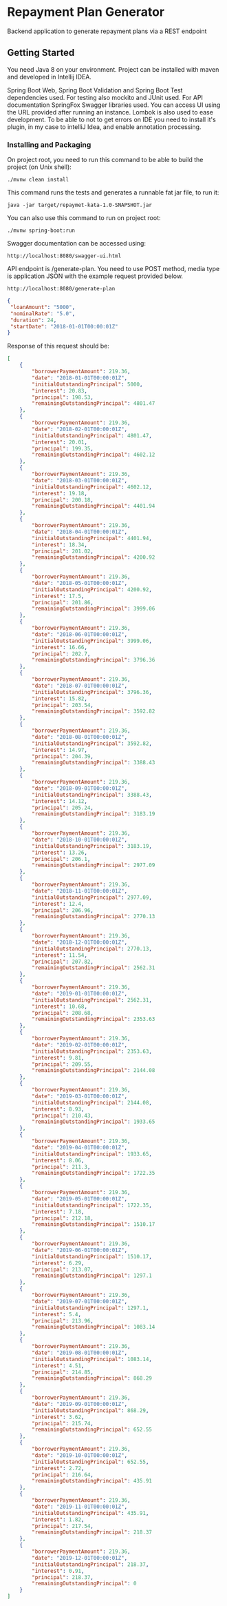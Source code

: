 # Repayment Plan Generator

Backend application to generate repayment plans via a REST endpoint

## Getting Started

You need Java 8 on your environment. Project can be installed with maven and developed in Intellij IDEA.

Spring Boot Web, Spring Boot Validation and Spring Boot Test dependencies used.
For testing also mockito and JUnit used.
For API documentation SpringFox Swagger libraries used. You can access UI using the URL provided after running an instance.
Lombok is also used to ease development. To be able to not to get errors on IDE you need to install it's plugin, in my case to intelliJ Idea,
and enable annotation processing. 

### Installing and Packaging

On project root, you need to run this command to be able to build the project (on Unix shell):

```
./mvnw clean install
```

This command runs the tests and generates a runnable fat jar file, to run it:

```
java -jar target/repaymet-kata-1.0-SNAPSHOT.jar
```
You can also use this command to run on project root:
```
./mvnw spring-boot:run
```

Swagger documentation can be accessed using:

```
http://localhost:8080/swagger-ui.html
```

API endpoint is /generate-plan. You need to use POST method, media type is application JSON
with the example request provided below. 
```
http://localhost:8080/generate-plan
```

```json
{
 "loanAmount": "5000",
 "nominalRate": "5.0",
 "duration": 24,
 "startDate": "2018-01-01T00:00:01Z"
}
```

Response of this request should be:
```json
[
    {
        "borrowerPaymentAmount": 219.36,
        "date": "2018-01-01T00:00:01Z",
        "initialOutstandingPrincipal": 5000,
        "interest": 20.83,
        "principal": 198.53,
        "remainingOutstandingPrincipal": 4801.47
    },
    {
        "borrowerPaymentAmount": 219.36,
        "date": "2018-02-01T00:00:01Z",
        "initialOutstandingPrincipal": 4801.47,
        "interest": 20.01,
        "principal": 199.35,
        "remainingOutstandingPrincipal": 4602.12
    },
    {
        "borrowerPaymentAmount": 219.36,
        "date": "2018-03-01T00:00:01Z",
        "initialOutstandingPrincipal": 4602.12,
        "interest": 19.18,
        "principal": 200.18,
        "remainingOutstandingPrincipal": 4401.94
    },
    {
        "borrowerPaymentAmount": 219.36,
        "date": "2018-04-01T00:00:01Z",
        "initialOutstandingPrincipal": 4401.94,
        "interest": 18.34,
        "principal": 201.02,
        "remainingOutstandingPrincipal": 4200.92
    },
    {
        "borrowerPaymentAmount": 219.36,
        "date": "2018-05-01T00:00:01Z",
        "initialOutstandingPrincipal": 4200.92,
        "interest": 17.5,
        "principal": 201.86,
        "remainingOutstandingPrincipal": 3999.06
    },
    {
        "borrowerPaymentAmount": 219.36,
        "date": "2018-06-01T00:00:01Z",
        "initialOutstandingPrincipal": 3999.06,
        "interest": 16.66,
        "principal": 202.7,
        "remainingOutstandingPrincipal": 3796.36
    },
    {
        "borrowerPaymentAmount": 219.36,
        "date": "2018-07-01T00:00:01Z",
        "initialOutstandingPrincipal": 3796.36,
        "interest": 15.82,
        "principal": 203.54,
        "remainingOutstandingPrincipal": 3592.82
    },
    {
        "borrowerPaymentAmount": 219.36,
        "date": "2018-08-01T00:00:01Z",
        "initialOutstandingPrincipal": 3592.82,
        "interest": 14.97,
        "principal": 204.39,
        "remainingOutstandingPrincipal": 3388.43
    },
    {
        "borrowerPaymentAmount": 219.36,
        "date": "2018-09-01T00:00:01Z",
        "initialOutstandingPrincipal": 3388.43,
        "interest": 14.12,
        "principal": 205.24,
        "remainingOutstandingPrincipal": 3183.19
    },
    {
        "borrowerPaymentAmount": 219.36,
        "date": "2018-10-01T00:00:01Z",
        "initialOutstandingPrincipal": 3183.19,
        "interest": 13.26,
        "principal": 206.1,
        "remainingOutstandingPrincipal": 2977.09
    },
    {
        "borrowerPaymentAmount": 219.36,
        "date": "2018-11-01T00:00:01Z",
        "initialOutstandingPrincipal": 2977.09,
        "interest": 12.4,
        "principal": 206.96,
        "remainingOutstandingPrincipal": 2770.13
    },
    {
        "borrowerPaymentAmount": 219.36,
        "date": "2018-12-01T00:00:01Z",
        "initialOutstandingPrincipal": 2770.13,
        "interest": 11.54,
        "principal": 207.82,
        "remainingOutstandingPrincipal": 2562.31
    },
    {
        "borrowerPaymentAmount": 219.36,
        "date": "2019-01-01T00:00:01Z",
        "initialOutstandingPrincipal": 2562.31,
        "interest": 10.68,
        "principal": 208.68,
        "remainingOutstandingPrincipal": 2353.63
    },
    {
        "borrowerPaymentAmount": 219.36,
        "date": "2019-02-01T00:00:01Z",
        "initialOutstandingPrincipal": 2353.63,
        "interest": 9.81,
        "principal": 209.55,
        "remainingOutstandingPrincipal": 2144.08
    },
    {
        "borrowerPaymentAmount": 219.36,
        "date": "2019-03-01T00:00:01Z",
        "initialOutstandingPrincipal": 2144.08,
        "interest": 8.93,
        "principal": 210.43,
        "remainingOutstandingPrincipal": 1933.65
    },
    {
        "borrowerPaymentAmount": 219.36,
        "date": "2019-04-01T00:00:01Z",
        "initialOutstandingPrincipal": 1933.65,
        "interest": 8.06,
        "principal": 211.3,
        "remainingOutstandingPrincipal": 1722.35
    },
    {
        "borrowerPaymentAmount": 219.36,
        "date": "2019-05-01T00:00:01Z",
        "initialOutstandingPrincipal": 1722.35,
        "interest": 7.18,
        "principal": 212.18,
        "remainingOutstandingPrincipal": 1510.17
    },
    {
        "borrowerPaymentAmount": 219.36,
        "date": "2019-06-01T00:00:01Z",
        "initialOutstandingPrincipal": 1510.17,
        "interest": 6.29,
        "principal": 213.07,
        "remainingOutstandingPrincipal": 1297.1
    },
    {
        "borrowerPaymentAmount": 219.36,
        "date": "2019-07-01T00:00:01Z",
        "initialOutstandingPrincipal": 1297.1,
        "interest": 5.4,
        "principal": 213.96,
        "remainingOutstandingPrincipal": 1083.14
    },
    {
        "borrowerPaymentAmount": 219.36,
        "date": "2019-08-01T00:00:01Z",
        "initialOutstandingPrincipal": 1083.14,
        "interest": 4.51,
        "principal": 214.85,
        "remainingOutstandingPrincipal": 868.29
    },
    {
        "borrowerPaymentAmount": 219.36,
        "date": "2019-09-01T00:00:01Z",
        "initialOutstandingPrincipal": 868.29,
        "interest": 3.62,
        "principal": 215.74,
        "remainingOutstandingPrincipal": 652.55
    },
    {
        "borrowerPaymentAmount": 219.36,
        "date": "2019-10-01T00:00:01Z",
        "initialOutstandingPrincipal": 652.55,
        "interest": 2.72,
        "principal": 216.64,
        "remainingOutstandingPrincipal": 435.91
    },
    {
        "borrowerPaymentAmount": 219.36,
        "date": "2019-11-01T00:00:01Z",
        "initialOutstandingPrincipal": 435.91,
        "interest": 1.82,
        "principal": 217.54,
        "remainingOutstandingPrincipal": 218.37
    },
    {
        "borrowerPaymentAmount": 219.36,
        "date": "2019-12-01T00:00:01Z",
        "initialOutstandingPrincipal": 218.37,
        "interest": 0.91,
        "principal": 218.37,
        "remainingOutstandingPrincipal": 0
    }
]
```